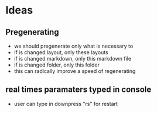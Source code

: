 # Ideas

## Pregenerating

 - we should pregenerate only what is necessary to
 - if is changed layout, only these layouts
 - if is changed markdown, only this markdown file
 - if is changed folder, only this folder
 - this can radically improve a speed of regenerating

## real times paramaters typed in console

 - user can type in downpress "rs" for restart